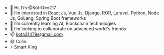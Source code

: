 - 👋 Hi, I’m @Kot-Dev217
- 👀 I’m interested in React Js, Vue Js, Django, ROR, Laravel, Python, Node Js, GoLang, Spring Boot frameworks
- 🌱 I’m currently learning AI, Blockchain technologies
- 💞️ I’m looking to collaborate on advanced world's friends
- 📫 kota31479@gmail.com
- 😄 Colin
- ⚡ Smart King

<!---
Kot-Dev217/Kot-Dev217 is a ✨ special ✨ repository because its `README.md` (this file) appears on your GitHub profile.
You can click the Preview link to take a look at your changes.
--->

